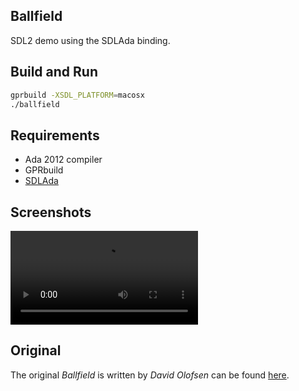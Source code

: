 ## Ballfield

SDL2 demo using the SDLAda binding.

## Build and Run

```sh
gprbuild -XSDL_PLATFORM=macosx
./ballfield
```

## Requirements

* Ada 2012 compiler
* GPRbuild
* [SDLAda](https://github.com/Lucretia/sdlada)

## Screenshots

![Ballfield on Linux](screenshots/ballfield_anim.mp4)

## Original

The original *Ballfield* is written by *David Olofsen* can be
found [here](http://olofson.net/examples.html).
